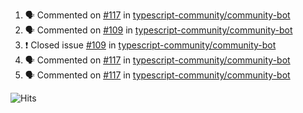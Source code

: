 <!--START_SECTION:activity-->
1. 🗣 Commented on [#117](https://github.com/typescript-community/community-bot/issues/117) in [typescript-community/community-bot](https://github.com/typescript-community/community-bot)
2. 🗣 Commented on [#109](https://github.com/typescript-community/community-bot/issues/109) in [typescript-community/community-bot](https://github.com/typescript-community/community-bot)
3. ❗️ Closed issue [#109](https://github.com/typescript-community/community-bot/issues/109) in [typescript-community/community-bot](https://github.com/typescript-community/community-bot)
4. 🗣 Commented on [#117](https://github.com/typescript-community/community-bot/issues/117) in [typescript-community/community-bot](https://github.com/typescript-community/community-bot)
5. 🗣 Commented on [#117](https://github.com/typescript-community/community-bot/issues/117) in [typescript-community/community-bot](https://github.com/typescript-community/community-bot)
<!--END_SECTION:activity-->

![Hits](https://hitcounter.pythonanywhere.com/count/tag.svg?url=https%3A%2F%2Fgithub.com%2Frobertwestbury)
